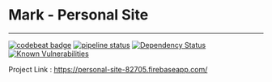 # Mark - Personal Site

---

[![codebeat badge](https://codebeat.co/badges/94242a06-e246-40f8-b32e-6a0166697175)](https://codebeat.co/projects/github-com-skyrex-mark-mark-master) [![pipeline status](https://gitlab.com/skyrex-mark/mark/badges/master/pipeline.svg)](https://gitlab.com/skyrex-mark/mark/commits/master) [![Dependency Status](https://david-dm.org/skyrex-mark/mark.svg)](https://david-dm.org/skyrex-mark/mark) [![Known Vulnerabilities](https://snyk.io/test/github/skyrex-mark/mark/badge.svg)](https://snyk.io/test/github/skyrex-mark/mark)

Project Link : https://personal-site-82705.firebaseapp.com/
